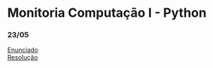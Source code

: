 # Monitoria Computação I - Python

### 23/05
[Enunciado](https://github.com/marianafurriel/Monitoria/blob/main/05233/Enunciado.md)<br>
[Resolução](https://github.com/marianafurriel/Monitoria/blob/main/05233/resolu%C3%A7%C3%A3o.py)